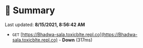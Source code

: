 # 📖 Summary
Last updated: **8/15/2021, 8:56:42 AM**

- `GET` [https://Bhadwa-sala.toxicblte.repl.co](https://Bhadwa-sala.toxicblte.repl.co) - **Down** (317ms)
